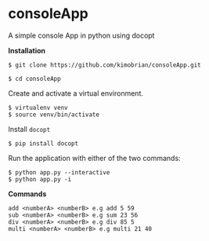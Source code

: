 # consoleApp
A simple console App in python using docopt 

**Installation**

`$ git clone https://github.com/kimobrian/consoleApp.git`

`$ cd consoleApp`
 
 Create and activate a virtual environment.
 
 ```
 $ virtualenv venv
 $ source venv/bin/activate
 ```
 
 Install `docopt`
 
 `$ pip install docopt`
 
 Run the application with either of the two commands:
 ```
 $ python app.py --interactive
 $ python app.py -i
 ```
 
 **Commands**
 
 ```
 add <numberA> <numberB> e.g add 5 59
 sub <numberA> <numberB> e.g sum 23 56
 div <numberA> <numberB> e.g div 85 5
 multi <numberA> <numberB> e.g multi 21 40

```
 

